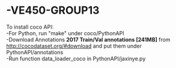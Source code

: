 # -VE450-GROUP13

To install coco API: <br>
-For Python, run "make" under coco/PythonAPI<br>
-Download Annotations **2017 Train/Val annotations [241MB]** from http://cocodataset.org/#download and put them under PythonAPI/annotations<br>
-Run function data_loader_coco in PythonAPI/jaxinye.py
